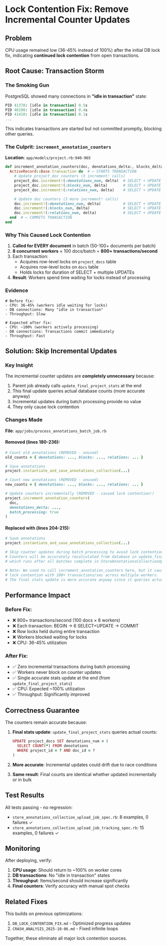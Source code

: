 # Lock Contention Fix: Remove Incremental Counter Updates

## Problem
CPU usage remained low (36-45% instead of 100%) after the initial DB lock fix, indicating **continued lock contention** from open transactions.

## Root Cause: Transaction Storm

### The Smoking Gun
PostgreSQL showed many connections in **"idle in transaction"** state:

```sql
PID 41378: [idle in transaction] 0.5s
PID 46190: [idle in transaction] 0.4s
PID 41410: [idle in transaction] 0.1s
...
```

This indicates transactions are started but not committed promptly, blocking other queries.

### The Culprit: `increment_annotation_counters`

**Location**: `app/models/project.rb:940-965`

```ruby
def increment_annotation_counters(doc, denotations_delta:, blocks_delta:, ...)
  ActiveRecord::Base.transaction do  # ← STARTS TRANSACTION
    # Update project_doc counters (3 increment! calls)
    project_doc.increment!(:denotations_num, delta)  # SELECT + UPDATE
    project_doc.increment!(:blocks_num, delta)       # SELECT + UPDATE
    project_doc.increment!(:relations_num, delta)    # SELECT + UPDATE

    # Update doc counters (3 more increment! calls)
    doc.increment!(:denotations_num, delta)          # SELECT + UPDATE
    doc.increment!(:blocks_num, delta)               # SELECT + UPDATE
    doc.increment!(:relations_num, delta)            # SELECT + UPDATE
  end  # ← COMMITS TRANSACTION
end
```

### Why This Caused Lock Contention

1. **Called for EVERY document** in batch (50-100+ documents per batch)
2. **8 concurrent workers** × 100 docs/batch = **800+ transactions/second**
3. Each transaction:
   - Acquires row-level locks on `project_docs` table
   - Acquires row-level locks on `docs` table
   - Holds locks for duration of SELECT + multiple UPDATEs
4. **Result**: Workers spend time waiting for locks instead of processing

### Evidence
```
# Before fix:
- CPU: 36-45% (workers idle waiting for locks)
- DB connections: Many "idle in transaction"
- Throughput: Slow

# Expected after fix:
- CPU: ~100% (workers actively processing)
- DB connections: Transactions commit immediately
- Throughput: Fast
```

## Solution: Skip Incremental Updates

### Key Insight
The incremental counter updates are **completely unnecessary** because:

1. Parent job already calls `update_final_project_stats` at the end
2. This final update queries actual database counts (more accurate anyway)
3. Incremental updates during batch processing provide no value
4. They only cause lock contention

### Changes Made

**File**: `app/jobs/process_annotations_batch_job.rb`

#### Removed (lines 180-236):
```ruby
# Count old annotations (REMOVED - unused)
old_counts = { denotations: ..., blocks: ..., relations: ... }

# Save annotations
project.instantiate_and_save_annotations_collection(...)

# Count new annotations (REMOVED - unused)
new_counts = { denotations: ..., blocks: ..., relations: ... }

# Update counters incrementally (REMOVED - caused lock contention!)
project.increment_annotation_counters(
  doc,
  denotations_delta: ...,
  batch_processing: true
)
```

#### Replaced with (lines 204-215):
```ruby
# Save annotations
project.instantiate_and_save_annotations_collection(...)

# Skip counter updates during batch processing to avoid lock contention
# Counters will be accurately recalculated from database in update_final_project_stats
# which runs after all batches complete in StoreAnnotationsCollectionUploadJob

# Note: We used to call increment_annotation_counters here, but it caused severe
# lock contention with 100+ transactions/sec across multiple workers.
# The final stats update is more accurate anyway since it queries actual DB counts.
```

## Performance Impact

### Before Fix:
- ❌ 800+ transactions/second (100 docs × 8 workers)
- ❌ Each transaction: BEGIN → 6 SELECT+UPDATE → COMMIT
- ❌ Row locks held during entire transaction
- ❌ Workers blocked waiting for locks
- ❌ CPU: 36-45% utilization

### After Fix:
- ✅ Zero incremental transactions during batch processing
- ✅ Workers never block on counter updates
- ✅ Single accurate stats update at the end (from `update_final_project_stats`)
- ✅ CPU: Expected ~100% utilization
- ✅ Throughput: Significantly improved

## Correctness Guarantee

The counters remain accurate because:

1. **Final stats update**: `update_final_project_stats` queries actual counts:
   ```ruby
   UPDATE project_docs SET denotations_num = (
     SELECT COUNT(*) FROM denotations
     WHERE project_id = ? AND doc_id = ?
   )
   ```

2. **More accurate**: Incremental updates could drift due to race conditions
3. **Same result**: Final counts are identical whether updated incrementally or in bulk

## Test Results
All tests passing - no regression:
- `store_annotations_collection_upload_job_spec.rb`: 8 examples, 0 failures ✓
- `store_annotations_collection_upload_job_tracking_spec.rb`: 15 examples, 0 failures ✓

## Monitoring

After deploying, verify:
1. **CPU usage**: Should return to ~100% on worker cores
2. **DB transactions**: No "idle in transaction" states
3. **Throughput**: Items/second should increase significantly
4. **Final counters**: Verify accuracy with manual spot checks

## Related Fixes
This builds on previous optimizations:
1. `DB_LOCK_CONTENTION_FIX.md` - Optimized progress updates
2. `CRASH_ANALYSIS_2025-10-06.md` - Fixed infinite loops

Together, these eliminate all major lock contention sources.
